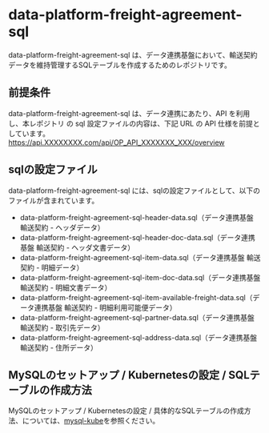 # data-platform-freight-agreement-sql 

data-platform-freight-agreement-sql は、データ連携基盤において、輸送契約データを維持管理するSQLテーブルを作成するためのレポジトリです。  

## 前提条件  
data-platform-freight-agreement-sql は、データ連携にあたり、API を利用し、本レポジトリ の sql 設定ファイルの内容は、下記 URL の API 仕様を前提としています。  
https://api.XXXXXXXX.com/api/OP_API_XXXXXXX_XXX/overview   

## sqlの設定ファイル

data-platform-freight-agreement-sql には、sqlの設定ファイルとして、以下のファイルが含まれています。    

* data-platform-freight-agreement-sql-header-data.sql（データ連携基盤 輸送契約 - ヘッダデータ）
* data-platform-freight-agreement-sql-header-doc-data.sql（データ連携基盤 輸送契約 - ヘッダ文書データ）
* data-platform-freight-agreement-sql-item-data.sql（データ連携基盤 輸送契約 - 明細データ）
* data-platform-freight-agreement-sql-item-doc-data.sql（データ連携基盤 輸送契約 - 明細文書データ）
* data-platform-freight-agreement-sql-item-available-freight-data.sql（データ連携基盤 輸送契約 - 明細利用可能便データ）
* data-platform-freight-agreement-sql-partner-data.sql（データ連携基盤 輸送契約 - 取引先データ）
* data-platform-freight-agreement-sql-address-data.sql（データ連携基盤 輸送契約 - 住所データ）

## MySQLのセットアップ / Kubernetesの設定 / SQLテーブルの作成方法
MySQLのセットアップ / Kubernetesの設定 / 具体的なSQLテーブルの作成方法、については、[mysql-kube](https://github.com/latonaio/mysql-kube)を参照ください。  
